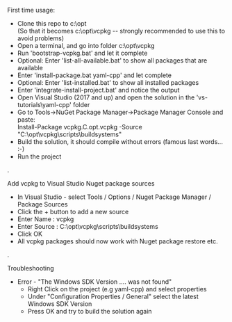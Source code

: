 First time usage:

* Clone this repo to c:\opt   
  (So that it becomes c:\opt\vcpkg -- strongly recommended to use this to avoid problems)
* Open a terminal, and go into folder c:\opt\vcpkg
* Run 'bootstrap-vcpkg.bat' and let it complete
* Optional: Enter 'list-all-available.bat' to show all packages that are available
* Enter 'install-package.bat yaml-cpp' and let complete
* Optional: Enter 'list-installed.bat' to show all installed packages
* Enter 'integrate-install-project.bat' and notice the output
* Open Visual Studio (2017 and up) and open the solution in the 'vs-tutorials\yaml-cpp' folder
* Go to Tools->NuGet Package Manager->Package Manager Console and paste:   
  Install-Package vcpkg.C.opt.vcpkg -Source "C:\opt\vcpkg\scripts\buildsystems"
* Build the solution, it should compile without errors (famous last words... :-)
* Run the project

.

Add vcpkg to Visual Studio Nuget package sources
* In Visual Studio - select Tools / Options / Nuget Package Manager / Package Sources
* Click the + button to add a new source
* Enter Name   : vcpkg
* Enter Source : C:\opt\vcpkg\scripts\buildsystems
* Click OK
* All vcpkg packages should now work with Nuget package restore etc.

.

Troubleshooting   
* Error - "The Windows SDK Version .... was not found"
  * Right Click on the project (e.g yaml-cpp) and select properties
  * Under "Configuration Properties / General" select the latest Windows SDK Version
  * Press OK and try to build the solution again
